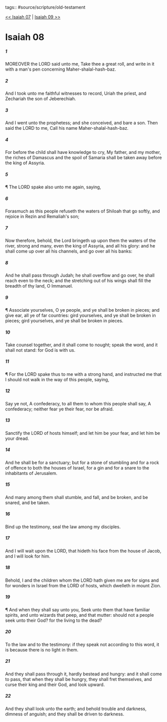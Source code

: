 tags:: #source/scripture/old-testament

[<< Isaiah 07](old-testament/23_Isaiah/Isaiah_07.md) | [Isaiah 09 >>](old-testament/23_Isaiah/Isaiah_09.md)

# Isaiah 08

##### 1

MOREOVER the LORD said unto me, Take thee a great roll, and write in it with a man's pen concerning Maher-shalal-hash-baz.

##### 2

And I took unto me faithful witnesses to record, Uriah the priest, and Zechariah the son of Jeberechiah.

##### 3

And I went unto the prophetess; and she conceived, and bare a son. Then said the LORD to me, Call his name Maher-shalal-hash-baz.

##### 4

For before the child shall have knowledge to cry, My father, and my mother, the riches of Damascus and the spoil of Samaria shall be taken away before the king of Assyria.

##### 5

¶ The LORD spake also unto me again, saying,

##### 6

Forasmuch as this people refuseth the waters of Shiloah that go softly, and rejoice in Rezin and Remaliah's son;

##### 7

Now therefore, behold, the Lord bringeth up upon them the waters of the river, strong and many, even the king of Assyria, and all his glory: and he shall come up over all his channels, and go over all his banks:

##### 8

And he shall pass through Judah; he shall overflow and go over, he shall reach even to the neck; and the stretching out of his wings shall fill the breadth of thy land, O Immanuel.

##### 9

¶ Associate yourselves, O ye people, and ye shall be broken in pieces; and give ear, all ye of far countries: gird yourselves, and ye shall be broken in pieces; gird yourselves, and ye shall be broken in pieces.

##### 10

Take counsel together, and it shall come to nought; speak the word, and it shall not stand: for God is with us.

##### 11

¶ For the LORD spake thus to me with a strong hand, and instructed me that I should not walk in the way of this people, saying,

##### 12

Say ye not, A confederacy, to all them to whom this people shall say, A confederacy; neither fear ye their fear, nor be afraid.

##### 13

Sanctify the LORD of hosts himself; and let him be your fear, and let him be your dread.

##### 14

And he shall be for a sanctuary; but for a stone of stumbling and for a rock of offence to both the houses of Israel, for a gin and for a snare to the inhabitants of Jerusalem.

##### 15

And many among them shall stumble, and fall, and be broken, and be snared, and be taken.

##### 16

Bind up the testimony, seal the law among my disciples.

##### 17

And I will wait upon the LORD, that hideth his face from the house of Jacob, and I will look for him.

##### 18

Behold, I and the children whom the LORD hath given me are for signs and for wonders in Israel from the LORD of hosts, which dwelleth in mount Zion.

##### 19

¶ And when they shall say unto you, Seek unto them that have familiar spirits, and unto wizards that peep, and that mutter: should not a people seek unto their God? for the living to the dead?

##### 20

To the law and to the testimony: if they speak not according to this word, it is because there is no light in them.

##### 21

And they shall pass through it, hardly bestead and hungry: and it shall come to pass, that when they shall be hungry, they shall fret themselves, and curse their king and their God, and look upward.

##### 22

And they shall look unto the earth; and behold trouble and darkness, dimness of anguish; and they shall be driven to darkness.
